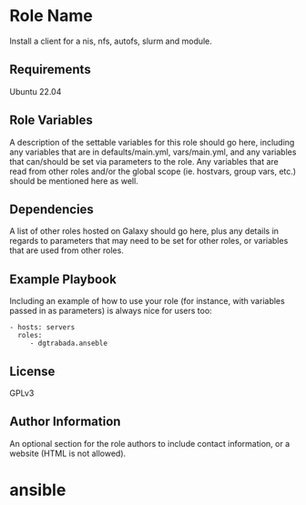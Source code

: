 Role Name
=========

Install a client for a nis, nfs, autofs, slurm and module.

Requirements
------------

Ubuntu 22.04

Role Variables
--------------

A description of the settable variables for this role should go here, including any variables that are in defaults/main.yml, vars/main.yml, and any variables that can/should be set via parameters to the role. Any variables that are read from other roles and/or the global scope (ie. hostvars, group vars, etc.) should be mentioned here as well.

Dependencies
------------

A list of other roles hosted on Galaxy should go here, plus any details in regards to parameters that may need to be set for other roles, or variables that are used from other roles.

Example Playbook
----------------

Including an example of how to use your role (for instance, with variables passed in as parameters) is always nice for users too:

    - hosts: servers
      roles:
         - dgtrabada.anseble

License
-------

GPLv3

Author Information
------------------

An optional section for the role authors to include contact information, or a website (HTML is not allowed).
# ansible
